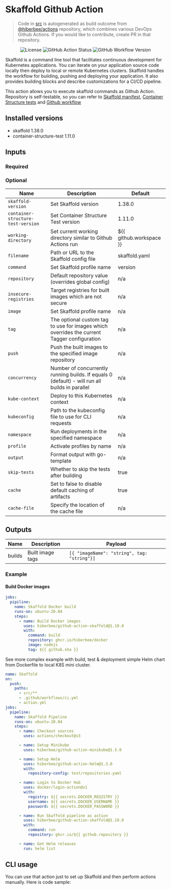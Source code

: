 # Skaffold Github Action

> Code in [src](/src/) is autogenerated as build outcome from [@hiberbee/actions](https://github.com/hiberbee/actions) repository, which combines various DevOps Github Actions. If you would like to contribute, create PR in that repository.

<p align="center">
  <img src="https://img.shields.io/github/license/hiberbee/github-action-minikube?style=flat-square" alt="License">
  <img src="https://img.shields.io/github/workflow/status/hiberbee/github-action-minikube/CI?label=github-actions&style=flat-square" alt="GitHub Action Status">
  <img src="https://img.shields.io/github/v/tag/hiberbee/github-action-minikube?label=hiberbee%2Fgithub-action-minikube&style=flat-square" alt="GitHub Workflow Version">
</p>

Skaffold is a command line tool that facilitates continuous development for Kubernetes applications. You can iterate on your application source code locally then deploy to local or remote Kubernetes clusters. Skaffold handles the workflow for building, pushing and deploying your application. It also provides building blocks and describe customizations for a CI/CD pipeline.

This action allows you to execute skaffold commands as Github Action. Repository is self-testable, so you can refer to [Skaffold manifest](test/skaffold.yaml), [Container Structure tests](test/structure-test.yaml) and [Github workflow](.github/workflows/ci.yml)

## Installed versions

- skaffold 1.38.0
- container-structure-test 1.11.0

## Inputs

### Required

### Optional

| Name                               | Description                                                                                    | Default                 |
|------------------------------------|------------------------------------------------------------------------------------------------|-------------------------|
| `skaffold-version`                 | Set Skaffold version                                                                           | 1.38.0                  |
| `container-structure-test-version` | Set Container Structure Test version                                                           | 1.11.0                  |
| `working-directory`                | Set current working directory similar to Github Actions run                                    | ${{ github.workspace }} |
| `filename`                         | Path or URL to the Skaffold config file                                                        | skaffold.yaml           |
| `command`                          | Set Skaffold profile name                                                                      | version                 |
| `repository`                       | Default repository value (overrides global config)                                             | n/a                     |
| `insecure-registries`              | Target registries for built images which are not secure                                        | n/a                     |
| `image`                            | Set Skaffold profile name                                                                      | n/a                     |
| `tag`                              | The optional custom tag to use for images which overrides the current Tagger configuration     | n/a                     |
| `push`                             | Push the built images to the specified image repository                                        | n/a                     |
| `concurrency`                      | Number of concurrently running builds. If equals 0 (default) - will run all builds in parallel | n/a                     |
| `kube-context`                     | Deploy to this Kubernetes context                                                              | n/a                     |
| `kubeconfig`                       | Path to the kubeconfig file to use for CLI requests                                            | n/a                     |
| `namespace`                        | Run deployments in the specified namespace                                                     | n/a                     |
| `profile`                          | Activate profiles by name                                                                      | n/a                     |
| `output`                           | Format output with go-template                                                                 | n/a                     |
| `skip-tests`                       | Whether to skip the tests after building                                                       | true                    |
| `cache`                            | Set to false to disable default caching of artifacts                                           | true                    |
| `cache-file`                       | Specify the location of the cache file                                                         | n/a                     |

## Outputs

| Name   | Description      | Payload                                           |
|--------|------------------|---------------------------------------------------|
| builds | Built image tags | ``` [{ "imageName": "string", tag: "string"}] ``` |

### Example

#### Build Docker images

```yaml
jobs:
  pipiline:
    name: Skaffold Docker build
    runs-on: ubuntu-20.04
    steps:
      - name: Build Docker images
        uses: hiberbee/github-action-skaffold@1.19.0
        with:
          command: build
          repository: ghcr.io/hiberbee/docker
          image: nodejs
          tag: ${{ github.sha }}
```

See more complex example with build, test & deployment simple Helm chart from Dockerfile to local K8S mini cluster.

```yaml
name: Skaffold
on:
  push:
    paths:
      - src/**
      - .github/workflows/ci.yml
      - action.yml
jobs:
  pipeline:
    name: Skaffold Pipeline
    runs-on: ubuntu-20.04
    steps:
      - name: Checkout sources
        uses: actions/checkout@v3

      - name: Setup Minikube
        uses: hiberbee/github-action-minikube@1.5.0

      - name: Setup Helm
        uses: hiberbee/github-action-helm@1.3.0
        with:
          repository-config: test/repositories.yaml

      - name: Login to Docker Hub
        uses: docker/login-action@v1
        with:
          registry: ${{ secrets.DOCKER_REGISTRY }}
          username: ${{ secrets.DOCKER_USERNAME }}
          password: ${{ secrets.DOCKER_PASSWORD }}

      - name: Run Skaffold pipeline as action
        uses: hiberbee/github-action-skaffold@1.19.0
        with:
          command: run
          repository: ghcr.io/${{ github.repository }}

      - name: Get Helm releases
        run: helm list

```

## CLI usage

You can use that action just to set up Skaffold and then perform actions manually. Here is code sample:
